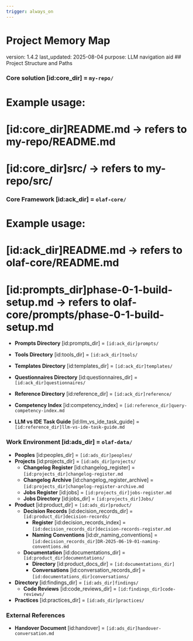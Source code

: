 ```yaml
---
trigger: always_on
---
```


# Project Memory Map
<metadata>
version: 1.4.2
last_updated: 2025-08-04
purpose: LLM navigation aid
</metadata>

<olaf-memory-map>
## Project Structure and Paths

### Core solution [id:core_dir] = `my-repo/`
# Example usage:
# [id:core_dir]README.md → refers to my-repo/README.md
# [id:core_dir]src/      → refers to my-repo/src/

### Core Framework [id:ack_dir] = `olaf-core/`
# Example usage:
# [id:ack_dir]README.md → refers to olaf-core/README.md
# [id:prompts_dir]phase-0-1-build-setup.md → refers to olaf-core/prompts/phase-0-1-build-setup.md
- **Prompts Directory** [id:prompts_dir] = `[id:ack_dir]prompts/`

- **Tools Directory** [id:tools_dir] = `[id:ack_dir]tools/`
- **Templates Directory** [id:templates_dir] = `[id:ack_dir]templates/`
- **Questionnaires Directory** [id:questionnaires_dir] = `[id:ack_dir]questionnaires/`
- **Reference Directory** [id:reference_dir] = `[id:ack_dir]reference/`
- **Competency Index** [id:competency_index] = `[id:reference_dir]query-competency-index.md`
- **LLM vs IDE Task Guide** [id:llm_vs_ide_task_guide] = `[id:reference_dir]llm-vs-ide-task-guide.md`

### Work Environment [id:ads_dir] = `olaf-data/` 
- **Peoples** [id:peoples_dir] = `[id:ads_dir]peoples/`
- **Projects** [id:projects_dir] = `[id:ads_dir]projects/`
  - **Changelog Register** [id:changelog_register] = `[id:projects_dir]changelog-register.md` 
  - **Changelog Archive** [id:changelog_register_archive] = `[id:projects_dir]changelog-register-archive.md` 
  - **Jobs Register** [id:jobs] = `[id:projects_dir]jobs-register.md` 
  - **Jobs Directory** [id:jobs_dir] = `[id:projects_dir]Jobs/` 
- **Product** [id:product_dir] = `[id:ads_dir]product/`
  - **Decision Records** [id:decision_records_dir] = `[id:product_dir]decision-records/` 
    - **Register** [id:decision_records_index] = `[id:decision_records_dir]decision-records-register.md` 
    - **Naming Conventions** [id:dr_naming_conventions] = `[id:decision_records_dir]DR-2025-06-19-01-naming-conventions.md` 
  - **Documentation** [id:documentations_dir] = `[id:product_dir]documentations/` 
    - **Directory** [id:product_docs_dir] = `[id:documentations_dir]` 
    - **Conversations** [id:conversation_records_dir] = `[id:documentations_dir]conversations/` 
- **Directory** [id:findings_dir] = `[id:ads_dir]findings/` 
  - **Code Reviews** [id:code_reviews_dir] = `[id:findings_dir]code-reviews/` 
- **Practices** [id:practices_dir] = `[id:ads_dir]practices/` 

### External References 
- **Handover Document** [id:handover] = `[id:ads_dir]handover-conversation.md`
</olaf-memory-map>